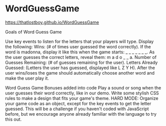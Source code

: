 # WordGuessGame

https://thatlostboy.github.io/WordGuessGame

Goals of Word Guess Game

Use key events to listen for the letters that your players will type.
 Display the following:
 Wins: (# of times user guessed the word correctly).
 If the word is madonna, display it like this when the game starts: _ _ _ _ _ _ _.
 As the user guesses the correct letters, reveal them: m a d o _  _ a.
 Number of Guesses Remaining: (# of guesses remaining for the user).
 Letters Already Guessed: (Letters the user has guessed, displayed like L Z Y H).
 After the user wins/loses the game should automatically choose another word and make the user play it.

Word Guess Game Bonuses added into code
 Play a sound or song when the user guesses their word correctly, like in our demo.
 Write some stylish CSS rules to make a design that fits your game's theme.
 HARD MODE: Organize your game code as an object, except for the key events to get the letter guessed. This will be a challenge if you haven't coded with JavaScript before, but we encourage anyone already familiar with the language to try this out.
